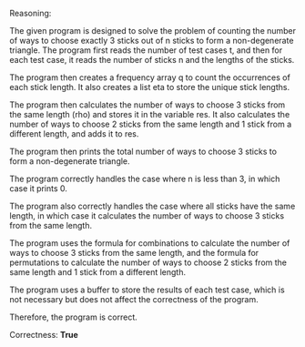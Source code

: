Reasoning:

The given program is designed to solve the problem of counting the number of ways to choose exactly 3 sticks out of n sticks to form a non-degenerate triangle. The program first reads the number of test cases t, and then for each test case, it reads the number of sticks n and the lengths of the sticks.

The program then creates a frequency array q to count the occurrences of each stick length. It also creates a list eta to store the unique stick lengths.

The program then calculates the number of ways to choose 3 sticks from the same length (rho) and stores it in the variable res. It also calculates the number of ways to choose 2 sticks from the same length and 1 stick from a different length, and adds it to res.

The program then prints the total number of ways to choose 3 sticks to form a non-degenerate triangle.

The program correctly handles the case where n is less than 3, in which case it prints 0.

The program also correctly handles the case where all sticks have the same length, in which case it calculates the number of ways to choose 3 sticks from the same length.

The program uses the formula for combinations to calculate the number of ways to choose 3 sticks from the same length, and the formula for permutations to calculate the number of ways to choose 2 sticks from the same length and 1 stick from a different length.

The program uses a buffer to store the results of each test case, which is not necessary but does not affect the correctness of the program.

Therefore, the program is correct.

Correctness: **True**